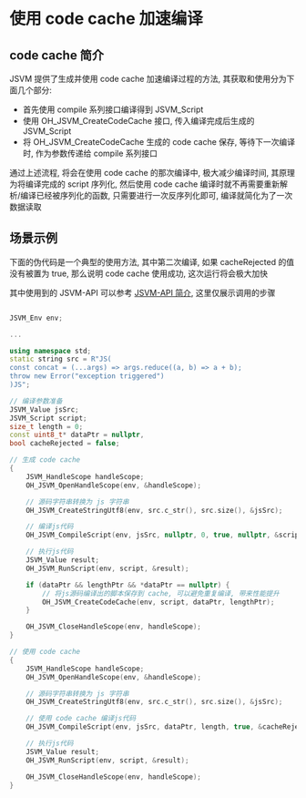 # 使用 code cache 加速编译

## code cache 简介

JSVM 提供了生成并使用 code cache 加速编译过程的方法, 其获取和使用分为下面几个部分:

- 首先使用 compile 系列接口编译得到 JSVM_Script
- 使用 OH_JSVM_CreateCodeCache 接口, 传入编译完成后生成的 JSVM_Script
- 将 OH_JSVM_CreateCodeCache 生成的 code cache 保存, 等待下一次编译时, 作为参数传递给 compile 系列接口

通过上述流程, 将会在使用 code cache 的那次编译中, 极大减少编译时间, 其原理为将编译完成的 script 序列化, 然后使用 code cache 编译时就不再需要重新解析/编译已经被序列化的函数, 只需要进行一次反序列化即可, 编译就简化为了一次数据读取

## 场景示例

下面的伪代码是一个典型的使用方法, 其中第二次编译, 如果 cacheRejected 的值没有被置为 true, 那么说明 code cache 使用成功, 这次运行将会极大加快

其中使用到的 JSVM-API 可以参考 [JSVM-API 简介](../reference/common/_j_s_v_m.md), 这里仅展示调用的步骤

```c++

JSVM_Env env;

...

using namespace std;
static string src = R"JS(
const concat = (...args) => args.reduce((a, b) => a + b);
throw new Error("exception triggered")
)JS";

// 编译参数准备
JSVM_Value jsSrc;
JSVM_Script script;
size_t length = 0;
const uint8_t* dataPtr = nullptr,
bool cacheRejected = false;

// 生成 code cache
{
	JSVM_HandleScope handleScope;
	OH_JSVM_OpenHandleScope(env, &handleScope);

	// 源码字符串转换为 js 字符串
	OH_JSVM_CreateStringUtf8(env, src.c_str(), src.size(), &jsSrc);

	// 编译js代码
	OH_JSVM_CompileScript(env, jsSrc, nullptr, 0, true, nullptr, &script);

	// 执行js代码
	JSVM_Value result;
	OH_JSVM_RunScript(env, script, &result);

	if (dataPtr && lengthPtr && *dataPtr == nullptr) {
	    // 将js源码编译出的脚本保存到 cache, 可以避免重复编译, 带来性能提升
	    OH_JSVM_CreateCodeCache(env, script, dataPtr, lengthPtr);
	}

	OH_JSVM_CloseHandleScope(env, handleScope);
}

// 使用 code cache
{
	JSVM_HandleScope handleScope;
	OH_JSVM_OpenHandleScope(env, &handleScope);

	// 源码字符串转换为 js 字符串
	OH_JSVM_CreateStringUtf8(env, src.c_str(), src.size(), &jsSrc);

	// 使用 code cache 编译js代码
	OH_JSVM_CompileScript(env, jsSrc, dataPtr, length, true, &cacheRejected, &script);

	// 执行js代码
	JSVM_Value result;
	OH_JSVM_RunScript(env, script, &result);

	OH_JSVM_CloseHandleScope(env, handleScope);
}
```
